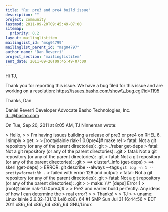 ```yaml
---
title: "Re: pre3 and pre4 build issue"
description: ""
project: community
lastmod: 2011-09-20T09:45:49-07:00
sitemap:
  priority: 0.2
layout: mailinglistitem
mailinglist_id: "msg04799"
mailinglist_parent_id: "msg04797"
author_name: "Dan Reverri"
project_section: "mailinglistitem"
sent_date: 2011-09-20T09:45:49-07:00
---
```



Hi TJ,

Thank you for reporting this issue. We have a bug filed for this issue and
are working on a resolution:
https://issues.basho.com/show\\_bug.cgi?id=1195

Thanks,
Dan

Daniel Reverri
Developer Advocate
Basho Technologies, Inc.
d...@basho.com


On Tue, Sep 20, 2011 at 8:05 AM, TJ Ninneman wrote:

&gt; Hello,
&gt;
&gt; I'm having issues building a release of pre3 or pre4 on RHEL 6. I simply
&gt; get:
&gt;
&gt; [root@lainie riak-1.0.0pre4]# make rel
&gt; fatal: Not a git repository (or any of the parent directories): .git
&gt; ./rebar get-deps
&gt; fatal: Not a git repository (or any of the parent directories): .git
&gt; fatal: Not a git repository (or any of the parent directories): .git
&gt; fatal: Not a git repository (or any of the parent directories): .git
&gt; ==&gt; cluster\\_info (get-deps)
&gt; ==&gt; skerl (get-deps)
&gt; ERROR: git describe --always --tags `git log -n 1 --pretty=format:%h .`
&gt; failed with error: 128 and output:
&gt; fatal: Not a git repository (or any of the parent directories): .git
&gt; fatal: Not a git repository (or any of the parent directories): .git
&gt;
&gt; make: \\*\\*\\* [deps] Error 1
&gt; [root@lainie riak-1.0.0pre4]#
&gt;
&gt; Pre2 and earlier build perfectly. Any ideas of how I can determine the
&gt; real error?
&gt;
&gt; Thanks!
&gt;
&gt; TJ
&gt;
&gt; uname: Linux lainie 2.6.32-131.12.1.el6.x86\\_64 #1 SMP Sun Jul 31 16:44:56
&gt; EDT 2011 x86\\_64 x86\\_64 x86\\_64 GNU/Linux

